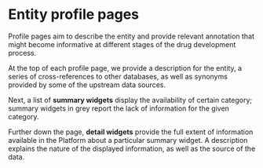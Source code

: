 # Entity profile pages

Profile pages aim to describe the entity and provide relevant annotation that might become informative at different stages of the drug development process.

At the top of each profile page, we provide a description for the entity, a series of cross-references to other databases, as well as synonyms provided by some of the upstream data sources.

Next, a list of **summary widgets** display the availability of certain category; summary widgets in grey report the lack of information for the given category.

Further down the page, **detail widgets** provide the full extent of information available in the Platform about a particular summary widget. A description explains the nature of the displayed information, as well as the source of the data.
